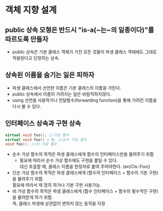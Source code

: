 # 객체 지향 설계
## public 상속 모형은 반드시 "is-a(~는~의 일종이다)"를 따르도록 만들자
- public 상속은 기본 클래스 객체가 가진 모든 것들이 파생 클래스 객체에도 그대로 적용된다고 단정하는 상속. 
## 상속된 이름을 숨기는 일은 피하자
- 파생 클래스에서 선언한 이름은 기본 클래스의 이름을 가린다.
- public 상속에서 이름이 가려지는 일은 바람직하지않다.
- using 선언을 사용하거나 전달함수(forwarding function)을 통해 가려진 이름을 다시 볼 수 있다.
## 인터페이스 상속과 구현 상속
```C++
virtual void foo(); //가상 함수
virtual void foo() = 0; //순수 가상 함수
void foo(); //비 가상 함수
```
- 순수 가상 함수의 목적은 파생 클래스에게 함수의 인터페이스만을 물려주기 위함
    - 필요에 따라서 순수 가상 함수에도 구현을 붙일 수 있다.  
    대신 호출할 때, 클래스 이름을 한정자로 붙여 주어야한다. (ex)Cls::Foo()
- 단순 가상 함수의 목적은 파생 클래스에게 (함수의 인터페이스 + 함수의 기본 구현)을 물려주기 위함.  
필요에 따라서 재 정의 하거나 기본 구현 사용가능.
- 비 가상 함수의 목적은 파생 클래스에게 (함수 인터페이스 + 함수의 필수적인 구현)을 물려받게 하기 위함.  
즉, 클래스 파생에 상관없이 변하지 않는 동작을 지정